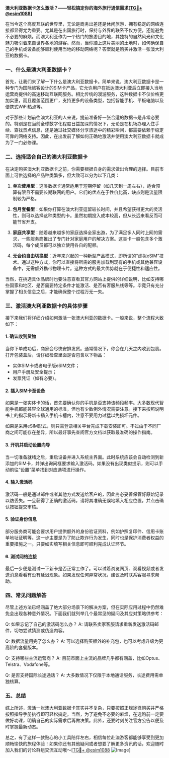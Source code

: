**澳大利亚数据卡怎么激活？——轻松搞定你的海外旅行通信需求[[TG💪+ @esim1088](https://t.me/s/esim1088)]**

在当今这个高度互联的世界里，无论是商务出差还是休闲旅游，拥有稳定的网络连接都显得尤为重要。尤其是在出国旅行时，保持与外界的联系不仅方便，还能避免不必要的麻烦。而澳大利亚作为一个热门的旅游目的地，其独特的自然风光和文化魅力吸引着来自世界各地的游客。然而，当你踏上这片美丽的土地时，如何确保自己的手机或设备能够顺利使用当地的移动网络呢？答案就是购买并激活一张澳大利亚的数据卡。

### 一、什么是澳大利亚数据卡？

首先，让我们来了解一下什么是澳大利亚数据卡。简单来说，澳大利亚数据卡是一种专门为国际旅客设计的SIM卡产品，它允许用户在抵达澳大利亚后立即接入当地运营商提供的高速移动互联网服务。相比传统的漫游服务，这种数据卡不仅价格更加实惠，而且覆盖范围更广，支持更多的设备类型，包括智能手机、平板电脑以及便携式WiFi热点等。

对于那些计划前往澳大利亚的人来说，提前准备好一张合适的数据卡是非常必要的。特别是在当前全球数字化程度日益加深的情况下，无论是在机场办理入住手续、查找景点信息，还是通过社交媒体分享旅途中的精彩瞬间，都需要依赖于稳定可靠的网络支持。因此，在出发前了解如何正确地激活并使用澳大利亚数据卡就成为了一门必修课。

### 二、选择适合自己的澳大利亚数据卡

在决定购买澳大利亚数据卡之前，你需要根据自身的需求做出合理的选择。目前市面上可供选择的产品种类繁多，但大致可以分为以下几类：

1. **单次使用型**：这类数据卡通常适用于短期停留（如几天到一周左右），适合预算有限且不需要长期联网的用户。它们的优点在于性价比高，缺点则是流量限制较为严格。
   
2. **包月套餐型**：如果你打算在澳大利亚逗留较长时间，并且希望获得更大的灵活性，则可以选择这种类型的卡。虽然初期投入成本较高，但从长远来看反而可能节省开支。
   
3. **家庭共享型**：随着越来越多的家庭选择全家出游，为了满足多人同时上网的需求，一些服务商推出了专门针对家庭用户的解决方案。这类卡一般包含多个激活码，每个成员都可以独立使用各自的配额。
   
4. **无合约自由切换型**：近年来兴起的一种新型产品模式，即所谓的“虚拟eSIM”技术。通过这种方式，你可以直接将所需的服务加载到现有的手机或其他兼容设备中，无需额外携带物理卡片。这种方式的最大优势就在于便捷性和适应性。

当然，在挑选具体品牌时也要注意查看其官方网站上提供的详细说明，比如支持哪些国家和地区、是否需要特定条件才能激活、是否有客服热线等等。毕竟只有充分掌握了相关信息之后，才能确保整个过程万无一失。

### 三、激活澳大利亚数据卡的具体步骤

接下来我们将详细介绍如何激活一张澳大利亚的数据卡。一般来说，整个流程大致如下：

#### 1. 确认收到货物
当你下单成功后，商家会尽快安排发货。通常情况下，你会在几天之内收到包裹。打开包装盒后，请仔细检查里面是否包含以下物品：
   - 实体SIM卡或者电子版eSIM文件；
   - 用户手册及安全提示；
   - 发票凭证（如有必要）。

#### 2. 插入SIM卡至设备
如果是一张实体卡的话，首先要确认你的手机是否支持该频段频率。大多数现代智能手机都能兼容全球通用的标准，但也有少数例外情况需要注意。接下来按照说明书上的指示将新卡插入手机卡槽内，注意不要用力过猛以免损坏元件。

如果是采用eSIM形式，则只需登录相关平台完成下载安装即可。不过由于不同厂商之间可能存在差异，所以最好事先查阅官方文档以获取最准确的操作指南。

#### 3. 开机并启动设置向导
当一切准备就绪之后，重启设备并进入系统主界面。此时系统应该会自动检测到新添加的SIM卡，并弹出询问框要求输入激活码。如果没有出现类似提示，则可以手动前往“设置”菜单找到对应选项进行操作。

#### 4. 输入激活码
激活码一般是通过邮件或者其他方式发送给客户的，因此务必妥善保管好原始记录以防丢失。一旦获得了正确的激活码，请将其准确无误地填入相应位置，并点击确认按钮提交审核。

#### 5. 验证身份信息
部分服务商可能会要求用户提供额外的身份验证资料，例如护照复印件、信用卡账单地址证明等。这一步主要是为了防止欺诈行为发生，同时也是保护消费者权益的重要措施之一。只要如实填写相关信息即可顺利完成认证环节。

#### 6. 测试网络连接
最后一步便是测试一下新卡是否正常工作了。可以试着浏览网页、观看视频或者发送消息看看有没有延迟现象。如果发现任何异常状况，建议及时联系客服寻求帮助。

### 四、常见问题解答

尽管上述方法已经涵盖了绝大部分场景下的解决方案，但在实际应用过程中仍然难免会出现各种意外情况。下面我们就列举几个最常见的疑问及其应对策略供参考：

Q: 如果忘记了自己的激活码怎么办？
A: 请联系卖家客服请求重新发送激活码邮件，切勿尝试猜测或伪造内容。

Q: 数据流量用完了怎么办？
A: 可以选择购买额外的补充包，也可以考虑升级为更高阶的套餐版本。

Q: 支持哪些主流运营商？
A: 目前市面上主流的品牌几乎都有涵盖，比如Optus、Telstra、Vodafone等。

Q: 是否支持国际长途通话？
A: 大多数情况下仅限于本地通话服务，长途费用需单独核算。

### 五、总结

综上所述，激活一张澳大利亚数据卡其实并不复杂，只要按照正规途径购买并严格按照指导手册执行即可轻松搞定。当然，为了避免不必要的麻烦，在选购前一定要做好功课，明确自己的实际需求后再做决策。此外，还要时刻关注官方公告以便及时掌握最新动态。

总之，有了这样一款贴心的小工具陪伴左右，相信每位赴澳游客都能够享受到更加顺畅愉快的旅程体验！如果你还有其他疑问或者想要了解更多资讯的话，欢迎随时加入我们的讨论群组交流互动哦～[[TG💪+ @esim1088](https://t.me/s/esim1088) ![Image](https://i.postimg.cc/4NQfJmqS/Snipaste-2025-05-13-00-14-12.png)]